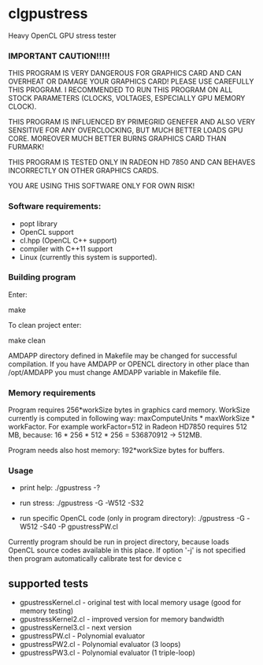 clgpustress
===========

Heavy OpenCL GPU stress tester

### IMPORTANT CAUTION!!!!!

THIS PROGRAM IS VERY DANGEROUS FOR GRAPHICS CARD AND CAN OVERHEAT OR DAMAGE YOUR GRAPHICS CARD! PLEASE USE CAREFULLY
THIS PROGRAM. I RECOMMENDED TO RUN THIS PROGRAM ON ALL STOCK PARAMETERS (CLOCKS, VOLTAGES, ESPECIALLY GPU MEMORY CLOCK).

THIS PROGRAM IS INFLUENCED BY PRIMEGRID GENEFER AND ALSO VERY SENSITIVE FOR ANY OVERCLOCKING, BUT MUCH BETTER LOADS GPU CORE. MOREOVER MUCH BETTER BURNS GRAPHICS CARD THAN FURMARK!

THIS PROGRAM IS TESTED ONLY IN RADEON HD 7850 AND CAN BEHAVES INCORRECTLY ON OTHER GRAPHICS CARDS.

YOU ARE USING THIS SOFTWARE ONLY FOR OWN RISK!

### Software requirements:

- popt library
- OpenCL support
- cl.hpp (OpenCL C++ support)
- compiler with C++11 support
- Linux (currently this system is supported).

### Building program

Enter:

make

To clean project enter:

make clean

AMDAPP directory defined in Makefile may be changed for successful compilation. If you have AMDAPP or OPENCL directory
in other place than /opt/AMDAPP you must change AMDAPP variable in Makefile file.

### Memory requirements

Program requires 256*workSize bytes in graphics card memory. WorkSize currently is computed in following way:
maxComputeUnits * maxWorkSize * workFactor. For example workFactor=512 in Radeon HD7850 requires 512 MB, because:
16 * 256 * 512 * 256 = 536870912 -> 512MB.

Program needs also host memory: 192*workSize bytes for buffers.

### Usage

- print help: ./gpustress -?

- run stress: ./gpustress -G -W512 -S32

- run specific OpenCL code (only in program directory): ./gpustress -G -W512 -S40 -P gpustressPW.cl

Currently program should be run in project directory, because loads OpenCL source codes available in this place.
If option '-j' is not specified then program automatically calibrate test for device c

## supported tests

- gpustressKernel.cl - original test with local memory usage (good for memory testing)
- gpustressKernel2.cl - improved version for memory bandwidth
- gpustressKernel3.cl - next version
- gpustressPW.cl - Polynomial evaluator
- gpustressPW2.cl - Polynomial evaluator (3 loops)
- gpustressPW3.cl - Polynomial evaluator (1 triple-loop)

